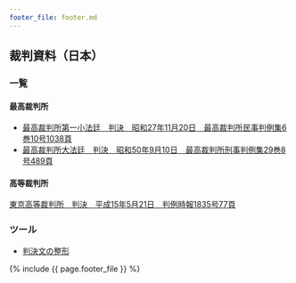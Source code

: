 ```yaml
---
footer_file: footer.md
---
```



## 裁判資料（日本）

### 一覧

#### 最高裁判所
- [最高裁判所第一小法廷　判決　昭和27年11月20日　最高裁判所民事判例集6巻10号1038頁](/law/jp/cases/supreme-court-1952-11-20-shouwa-26-o-392)
- [最高裁判所大法廷　判決　昭和50年9月10日　最高裁判所刑事判例集29巻8号489頁](/law/jp/cases/supreme-court-1975-09-10-shouwa-48-a-910)


#### 高等裁判所
[東京高等裁判所　判決　平成15年5月21日　判例時報1835号77頁](/law/jp/cases/high-court-tokyo-2003-05-21-heisei-13-ne-3067)


### ツール

- [判決文の整形](/tools/beautify-text-of-case.html)

{% include {{ page.footer_file }}  %}
